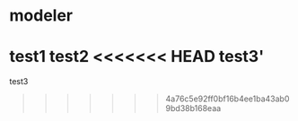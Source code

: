 # modeler
test1
test2
<<<<<<< HEAD
test3'
=======
test3
>>>>>>> 4a76c5e92ff0bf16b4ee1ba43ab09bd38b168eaa
